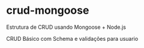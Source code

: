 # crud-mongoose
Estrutura de CRUD usando Mongoose + Node.js

CRUD Básico com Schema e validações para usuario

